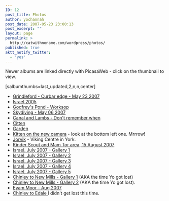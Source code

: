 ```yaml
---
ID: 12
post_title: Photos
author: yochannah
post_date: 2007-05-23 23:00:13
post_excerpt: ""
layout: page
permalink: >
  http://catwithnoname.com/wordpress/photos/
published: true
aktt_notify_twitter:
  - 'yes'
---
```

Newer albums are linked directly with PicasaWeb - click on the thumbnail to view. 

[salbumthumbs=last_updated,2,n,n,center]

<ul>
	<li><a href="http://catwithnoname.com/photos/20070523/">Grindleford - Curbar edge - May 23 2007</a></li>
	<li><a href="http://catwithnoname.com/photos/original/">Israel 2005</a></li>
	<li><a href="http://catwithnoname.com/photos/Godfrey%27s%20pond/">Godfrey's Pond - Worksop</a></li>
	<li><a href="http://catwithnoname.com/photos/Dive/">Skydiving - May 06 2007</a></li>
	<li><a href="http://catwithnoname.com/photos/Canal%20and%20lambs/">Canal and Lambs - Don't remember when</a></li>
	<li><a href="http://yochannah.powweb.com/photos/Citten/index.html">Citten</a></li>
	<li><a href="http://catwithnoname.com/photos/garden/">Garden</a></li>
	<li><a href="http://www.catwithnoname.com/photos/New%20cameracat/">Kitten on the new camera</a> - look at the bottom left one. Mrrrow!</li>
<li><a href="http://www.catwithnoname.com/photos/Jorvik/">Jorvik</a> - Viking Centre in York.</li>
<li><a href="http://www.catwithnoname.com/photos/kinder15082007/">Kinder Scout and Mam Tor area, 15 August 2007</a></li>
<li><a href="http://www.catwithnoname.com/photos/Israel%202007%20Gallery%201/">Israel, July 2007 - Gallery 1</a></li>
<li><a href="http://www.catwithnoname.com/photos/Israel%202007%20Gallery%202/">Israel, July 2007 - Gallery 2</a></li>
<li><a href="http://www.catwithnoname.com/photos/Israel%202007%20Gallery%203/">Israel, July 2007 - Gallery 3</a></li>
<li><a href="http://www.catwithnoname.com/photos/Israel%202007%20Gallery%204/">Israel, July 2007 - Gallery 4</a></li>
<li><a href="http://www.catwithnoname.com/photos/Israel%202007%20Gallery%205/">Israel, July 2007 - Gallery 5</a></li>
<li><a href="http://www.catwithnoname.com/photos/chinley1">Chinley to New Mills - Gallery 1</a> (AKA the time Yo got lost)</li>
<li><a href="http://www.catwithnoname.com/photos/chinley2">Chinley to New Mills - Gallery 2</a> (AKA the time Yo got lost).</li>
<li><a href="http://www.catwithnoname.com/photos/eyammoor22082007">Eyam Moor - Aug 2007 </a> </li>
<li><a href="http://www.catwithnoname.com/photos/chinleyedale">Chinley to Edale </a> I didn't get lost this time. </li>


</ul>
